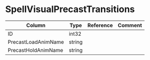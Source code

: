# SpellVisualPrecastTransitions

| Column | Type | Reference | Comment |
|--------|------|-----------|---------|
|ID|int32|||
|PrecastLoadAnimName|string|||
|PrecastHoldAnimName|string|||
